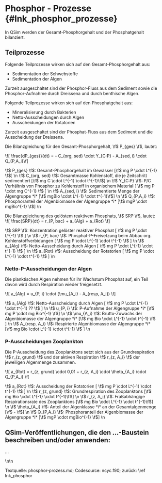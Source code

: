 Phosphor - Prozesse {#lnk_phosphor_prozesse}
===================== 

In QSim werden der Gesamt-Phosphorgehalt und der Phosphatgehalt bilanziert.

## Teilprozesse ##
Folgende Teilprozesse wirken sich auf den Gesamt-Phosphorgehalt aus:
* Sedimentation der Schwebstoffe
* Sedimentation der Algen

Zurzeit ausgeschaltet sind der Phosphor-Fluss aus dem Sediment sowie die 
Phosphor-Aufnahme durch Dreissena und durch benthische Algen.
 

Folgende Teilprozesse wirken sich auf den Phosphatgehalt aus:
* Mineralisierung durch Bakterien
* Netto-Ausscheidungen durch Algen
* Ausscheidungen der Rotatorien

Zurzeit ausgeschaltet sind der Phosphat-Fluss aus dem Sediment und die 
Ausscheidung der Dreissena.


Die Bilanzgleichung für den Gesamt-Phosphorgehalt, \f$ P_{ges} \f$, lautet:

\f[ \frac{dP_{ges}}{dt} = - C_{org, sed} \cdot Y_{C:P} - A_{sed, i} \cdot Q_{P,A_i}\f] 
<!-- 
            gesPt = gesP(ior)                                               &
                    - orgCsd(mstr,ior) * pl0(ior)                           &
                    - sedalk(ior) * Q_PK(ior)                               & 
                    - sedalb(ior) * Q_PB(ior)                               &
                    - sedalg(ior) * Q_PG(ior)                               &
                    + Psed                                                  &
                    - algdrk(ior) * Q_PK(ior)                               &
                    - algdrg(ior) * Q_PG(ior)                               &
                    - algdrb(ior) * Q_PB(ior)                               &    
                    - (albewg(ior) - alberg(ior)) * Qmx_PG                  &
                    - (albewk(ior) - alberk(ior)) * Qmx_PK 
-->

\f$ P_{ges} \f$:    Gesamt-Phosphorgehalt im Gewässer [\f$ mg P \cdot L^{-1} \f$] \n 
\f$ C_{org, sed} \f$:  Gesamtmasse Kohlenstoff, die je Zeitschritt sedimentiert [\f$ mg C \cdot L^{-1} \cdot t^{-1}\f$] \n
\f$ Y_{C:P} \f$:  P/C Verhältnis von Phosphor zu Kohlenstoff in organischem Material [ \f$ mg P \cdot mg C^{-1} \f$ ] \n
\f$ A_{sed, i} \f$: Sedimentierte Menge der Algengruppe *i*  [\f$ mgBio \cdot L^{-1} \cdot t^{-1}\f$] \n
\f$ Q_{P,A_i} \f$:  Phosphoranteil der Algenbiomasse der Algengruppe *i*  [\f$ mgP \cdot mgBio^{-1} \f$] \n

Die Bilanzgleichung des gelöstem reaktivem Phosphats, \f$ SRP \f$, lautet:
\f[ \frac{SRP}{dt} = r_{P, bac} + a_{Alg} + a_{Rot} \f]

<!-- 
        gelPt = gelP(ior)                           &
                + doP                               &
                + (mw_agrP + mw_akiP + mw_ablP)     &
                + pSed                              &
                + gelPzo                            &
                + gelPdr				
--> 

\f$ SRP \f$:  Konzentration gelöster reaktiver Phosphat  [ \f$ mg P \cdot L^{-1} \f$ ] \n
\f$ r_{P, bac} \f$: Phosphat-P-Freisetzung beim Abbau org. Kohlenstoffverbidungen  [ \f$ mg P \cdot L^{-1} \cdot t^{-1} \f$ ] \n
\f$ a_{Alg} \f$: Netto-Ausscheidung durch Algen  [ \f$ mg P \cdot L^{-1} \cdot t^{-1} \f$ ] \n
\f$ a_{Rot} \f$: Ausscheidung der Rotatorien   [  \f$ mg P \cdot L^{-1} \cdot t^{-1} \f$ ] \n

### Netto-P-Ausscheidungen der Algen ###
Die planktischen Algen nehmen für ihr Wachstum Phosphat auf, ein Teil davon 
wird durch Respiration wieder freigesetzt.

\f[ a_{Alg} = u_{P, i} \cdot (\mu_{A_i} - A_{resp, A_i}) \f]
<!--
            agrP(nkz) = -up_PGz(nkz,ior) * (agrbrz(nkz,ior) - algagz(nkz,ior)) &
                        - (albewg(ior)-alberg(ior)) * Qmx_PG
...
                sagP = sagP + ((agrP(nkz) + agrP(nkz-1)) /2.) * dH2D
--> 
\f$ a_{Alg} \f$: Netto-Ausscheidung durch Algen  [ \f$ mg P \cdot L^{-1} \cdot t^{-1} ?? \f$ ] \n
\f$ u_{P, i} \f$:  P-Aufnahme der Algengruppe *i* [\f$ mg P \cdot mg Bio^{-1} \f$] \n
\f$ \mu_{A_i} \f$: Brutto-Zuwachs der Algenbiomasse der Algengruppe *i* [\f$ mg Bio \cdot L^{-1} \cdot t^{-1} \f$ ] \n
\f$ A_{resp, A_i} \f$: Respirierte Algenbiomasse der Algengruppe *i* [\f$ mg Bio \cdot L^{-1} \cdot t^{-1} \f$ ] \n


### P-Ausscheidungen Zooplankton ###
Die P-Ausscheidung des Zooplanktons setzt sich aus der Grundrespiration 
\f$ r_{z, grund} \f$ und der aktiven Respiration \f$ r_{z, A_i} \f$
der jeweiligen Algenmenge zusammen.

\f[ a_{Rot} = r_{z, grund} \cdot 0,01 + r_{z, A_i} \cdot \theta_{A_i} \cdot Q_{P,A_i} \f]

<!--
        gelpzo = dzres1(ior) * 0.01                &
               + dzres2(ior) * hconKi * Q_PK(ior)  &
               + dzres2(ior) * hcongr * Q_PG(ior)  &
               + dzres2(ior) * hconbl * Q_PB(ior)
-->

\f$ a_{Rot} \f$: Ausscheidung der Rotatorien   [  \f$ mg P \cdot L^{-1} \cdot t^{-1} \f$ ] \n
\f$ r_{z, grund} \f$: Grundrespiration des Zooplanktons [\f$ mg Bio \cdot L^{-1} \cdot t^{-1}\f$] \n 
\f$ r_{z, A_i} \f$: Fraßabhängige Respirationsrate des Zooplanktons [\f$ mg Bio \cdot L^{-1} \cdot t^{-1}\f$] \n
\f$ \theta_{A_i} \f$: Anteil der Algenklasse *i* an der Gesamtalgenmenge  [\f$ - \f$] \n
\f$ Q_{P,A_i} \f$: Phosphoranteil der Algenbiomasse der Algengruppe *i* [\f$ mgP \cdot mgBio^{-1} \f$] \n

<!-- #mf: ist r_{z, grund} (=dzres1) == repG? --> 
 
## QSim-Veröffentlichungen, die den ...-Baustein beschreiben und/oder anwenden: 
...
 

\n\n

Textquelle: phosphor-prozess.md; Codesource: ncyc.f90; zurück: \ref lnk_phosphor